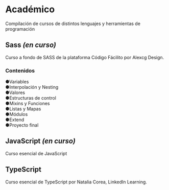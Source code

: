 # Académico
Compilación de cursos de distintos lenguajes y herramientas de programación

<h2>Sass <i>(en curso)</i></h2>
Curso a fondo de SASS de la plataforma Código Fácilito por Alexcg Design.
<h3>Contenidos</h3>
●Variables<br>
●Interpolación y Nesting<br>
●Valores<br>
●Estructuras de control<br>
●Mixins y Funciones<br>
●Listas y Mapas<br>
●Módulos<br>
●Extend<br>
●Proyecto final<br>
<h2>JavaScript <i>(en curso)</i></h2>
Curso esencial de JavaScript
<h2>TypeScript</h2>
Curso esencial de TypeScript por Natalia Corea, LinkedIn Learning.
